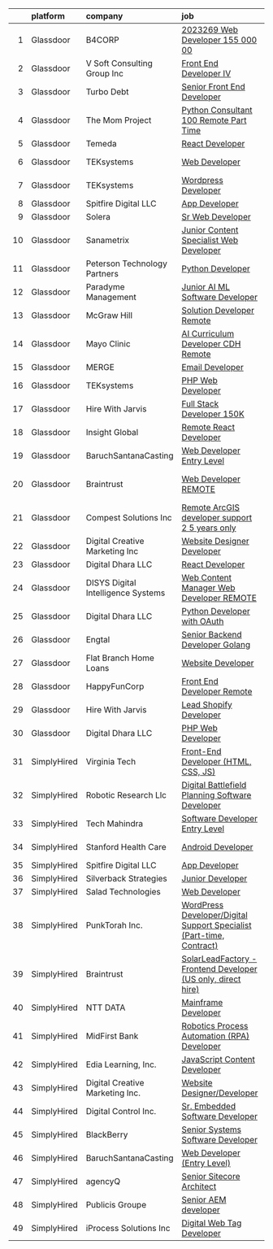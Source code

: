 

|    | platform    | company                              | job                                                                                                                                                                                                                                                                                                                                                                                                                                                                                                                                                                                                                                                                                                                                                                                                                                                                                                                                                                                                                                                                                                                                                                                                                                                                                                                                   | update_time   | location            |
|---:|:------------|:-------------------------------------|:--------------------------------------------------------------------------------------------------------------------------------------------------------------------------------------------------------------------------------------------------------------------------------------------------------------------------------------------------------------------------------------------------------------------------------------------------------------------------------------------------------------------------------------------------------------------------------------------------------------------------------------------------------------------------------------------------------------------------------------------------------------------------------------------------------------------------------------------------------------------------------------------------------------------------------------------------------------------------------------------------------------------------------------------------------------------------------------------------------------------------------------------------------------------------------------------------------------------------------------------------------------------------------------------------------------------------------------|:--------------|:--------------------|
|  1 | Glassdoor   | B4CORP                               | [2023269 Web Developer  155 000 00](https://www.glassdoor.com/partner/jobListing.htm?pos=104&ao=1110586&s=58&guid=00000181f65192988e466159471e11c5&src=GD_JOB_AD&t=SR&vt=w&cs=1_bcfdb25b&cb=1657694950440&jobListingId=1007977975407&cpc=47CFDC01B3F81FAC&jrtk=3-0-1g7r534n1kf2s801-1g7r534ngg4e4800-f51d3a03eb5d5012--6NYlbfkN0BBcNHvdcwdm3ewH9kjvka83ftEJjxlat_DdA1S80VRS6k0mxP7wnwmAsSRP66qfkx5Ty9tdxhPL681ET_DSHrS66bWHFC91qowA5MFn8MKm7_B6izfPlu9lqMJB4ZT_goDuUiwSDKqPlqaogzwOaYnADS6cz4is_T-3coaHvjjH-gGqs7hLfrNJZBWeAhCqm-t4VWamOog6MXlxplKLtY01nR5YSE3i1gcJd3OqunyIx9wPgLZxLqH4x5ylCSxvC5HIPd0PeXA4AAiN6ctaMcfpxyPE2AWa00m8k-RydkFaslMZ4BqwepN4FWUgfsk8_wjf66diXbcSl7MC2onbrCHJLIApUF9dh6YnNyipFd87JJOMG_6QfYSjxdWuLYVx7T0LNF7U6_LfkHzXxZw1D5Pfm8fU6HppRNZEqBx1nrnmZzktehAtqxqYnDK7JuzLhJ-j-KdbkN79j39Mxtnup0aue7cOC2-iS5BcucViunVaMV7TQtizopK)                                                                                                                                                                                                                                                                                                                                                                                                                                                                               | 11d           | Laurel, MD          |
|  2 | Glassdoor   | V Soft Consulting Group  Inc         | [Front End Developer IV](https://www.glassdoor.com/partner/jobListing.htm?pos=117&ao=1110586&s=58&guid=00000181f65192988e466159471e11c5&src=GD_JOB_AD&t=SR&vt=w&ea=1&cs=1_b104c8e5&cb=1657694950443&jobListingId=1007985840628&cpc=F41FEAB56D215062&jrtk=3-0-1g7r534n1kf2s801-1g7r534ngg4e4800-26c838327bb2d469--6NYlbfkN0D9RE-Si7ybiUgDiZLiiQYmpNk9Vbzm2gLbPAQW_p1zE3jUynzuC9mQeE4jvLF4MlTuHcgd2GD_kBoaFdZkn21xee5eoT4oWAfxzkmjejg9x8lwjl8hAhJbxFQ-jXdNFmntufWQAGd1y_BnMkULoEe48uTfrqyi8o5vn64_7Fl47p0l-72C4guF_3ZlMIsUM1p7yKBE0XWkQefxqESDAhvo7WcA5M2p_NQsWpoTYkFfUiRVElG8UBI5BmsiQrreUycaaz_NzNhtm4qjHBJV19mQVWzk9q7rXOQBwaQGxV7OO-VkUkYvNHrFCYeWwGiqD6PWongXYooh78mmd1Hf5dLGBW5jfiMyT04qhzIu3bCjGEqg5EJkHqA3gM2DaKJC2avR3UE-a1J0-c96l-F85p7v6oJ7YPint1WMXCcrG7ugJeX1QqliP2BF_JH34PsunoHNxDOLkinleKAVe_aZkhqq6UtvTACiVlN5bpLsKvLPpOciYcek22VqObyEYcA1o_E%3D)                                                                                                                                                                                                                                                                                                                                                                                                                                                                       | 7d            | Philadelphia, PA    |
|  3 | Glassdoor   | Turbo Debt                           | [Senior Front End Developer](https://www.glassdoor.com/partner/jobListing.htm?pos=106&ao=1110586&s=58&guid=00000181f65192988e466159471e11c5&src=GD_JOB_AD&t=SR&vt=w&ea=1&cs=1_6be15213&cb=1657694950441&jobListingId=1007990338396&cpc=B076152010A3B66C&jrtk=3-0-1g7r534n1kf2s801-1g7r534ngg4e4800-56a678aecb2c7ea2--6NYlbfkN0AaonzhBBzzs7RnLD97jicPlmOUVDC5mKpqK_FK1omnv5T6hFYqw-JMJYDKYfGfj4kqvrkUjgiliNANLbcHwhXjbGQlNWCQOJIL3sRZ6LV7-M9k1qOa1h1kX-vheUAQDBrMUfqGT_oKRmwvmclczPYtbkOM69Os3gbmuffsRABkNrAI_h9VdLn9ZTkuYNWWpKQtugGHt760KCpgQc1eTnOa59aJxp46nqoxCAPYPCMFjdqAQS3dG3bxRzJ_j2HU6ymKpSS_jVsO6Dw97jIe2C0SK8q16O-cTDVvl_Vl3d_QwKKa7LLB4EDLD0nP2zS1cxs1e9f3H46BIZY4ifQI_9ysWSl87XkY8HgCN6p407XuSOYaNsd_Wg5GqyijtZ6inFmiN8CsHOH7gTflJ0fwMsaj6jsuOKDWrSTjFnTxmSwkMLvHMBydsJ7TspnpH2S0DEFrJdEOIAiSUvMlhs8eTY0btsIeaWoFZ9i6HPTMbRnihpiWpnOFHBDJab82sQCXveGU6q5g6hOBJQ%3D%3D)                                                                                                                                                                                                                                                                                                                                                                                                                                                     | 5d            | Remote              |
|  4 | Glassdoor   | The Mom Project                      | [Python Consultant  100  Remote  Part Time ](https://www.glassdoor.com/partner/jobListing.htm?pos=109&ao=1110586&s=58&guid=00000181f65192988e466159471e11c5&src=GD_JOB_AD&t=SR&vt=w&cs=1_ba2a5b42&cb=1657694950441&jobListingId=1007977665288&cpc=5EFBB0462F9C6B7A&jrtk=3-0-1g7r534n1kf2s801-1g7r534ngg4e4800-955e8c973b2ac4c1--6NYlbfkN0BDp_epf89aHDQhKpPegNJQ_ldQpEFZQsM9OcONMGxWx6pU56EKHF58QjVdAUvn2gXo3WatNCyZXwLJz0flVdsNIIt78PC5Xyw5h-S55cWFFsnLDXfgZyq8dvtoIBlYULORm390T26X_SrKG9qK7CztTozZy0vV6GUUZj5gmVaM6rCjXsY1cPwcgC77wvqvOlaeXw1F8ryzj2r6-Uc50Nj00vkWWK2I2BGYpQdmvGSVP52ZwSOGju4iOJb3UzlQMiwm1w7-_d_HcAiDbAmOP6OMXLnITfVL5WfZ52JYHrSds1HZGJeSBKNZg6Zk2AseCSkGKDfmgEy1GLPR5TH9kn3JfN6pBQA9fCRgjRS6o3r0eqKTCSOwPD3zHSHVQyYm_-UvqMB-Pr7k3MRriQvPpwdwxYVEiFLg-IniHjIHTHhs7xZWclquhLIwTbC9WVecDczI60jtWBOufIxdivOP1Hmia1R7Lr0YSoCh4olKHykO-IlckgPxWoBy3qazzueMA0nBDUf87tLuLT3R-FbV3smRcYJO4YXvsCEZ33AxjezEjpZjeCXgYA6J3uezhgtlSOSprFo8Pwdtbg%3D%3D)                                                                                                                                                                                                                                                                                                                                                                          | 11d           | Remote              |
|  5 | Glassdoor   | Temeda                               | [React Developer](https://www.glassdoor.com/partner/jobListing.htm?pos=105&ao=1110586&s=58&guid=00000181f65192988e466159471e11c5&src=GD_JOB_AD&t=SR&vt=w&ea=1&cs=1_62524744&cb=1657694950441&jobListingId=1007987835717&cpc=6FC5BA77C9A4CD78&jrtk=3-0-1g7r534n1kf2s801-1g7r534ngg4e4800-8efd362505ec4907--6NYlbfkN0Cdyrb_-SYpjIsC7ShR4LTJruqxAexHI1Km_0W0EzpI0TW7AkFEGeTk7U9uX7WBMWb1CWLmVDScP2RJSem67pTjIBS85lMR3Q5ouUbMkiy_LRrLkg7-D_GAFZ8XWoE2sRqttQSVBGEsw8VcgNib9Vr_mkOGZsgAQpXdyOzA8QJAfRVqH_jUMU4pKXOkLqM2Zfz1FCAFm-VSwSq5Kf5C57R8DRSxED30qyfW9jw9hEppVYa8bggqlVpSGZ_J5_3eQgO0m0yVFw6P2mbAGJd8BfWNhjpGuitt-VVhxSQ1Fv-WyMD0IBZl0uJ9ZiKGoHX5P3b44EZ2ihJ_lfjZeZs85MopwqiqLgYUQNcoIj0PNSITFDmdU9zLDi964CgXQr8Bgo3VghRtRtdI-3_C8FbGlE4-sIJQjvpU2X8g4yMk91iz6ECwAak1FcbKdex8F1SvfOcJ2JbzhIN4ANoJLvsKLx3j_6Zz9H9L3roaIpaN0Y7Av9n-TcmaBa8n)                                                                                                                                                                                                                                                                                                                                                                                                                                                                                            | 6d            | Remote              |
|  6 | Glassdoor   | TEKsystems                           | [Web Developer](https://www.glassdoor.com/partner/jobListing.htm?pos=114&ao=1110586&s=58&guid=00000181f65192988e466159471e11c5&src=GD_JOB_AD&t=SR&vt=w&cs=1_81209cbc&cb=1657694950442&jobListingId=1008001492748&cpc=7F6F94E2229B3AB5&jrtk=3-0-1g7r534n1kf2s801-1g7r534ngg4e4800-8f07c54ad30ccbc6--6NYlbfkN0AuKz8EBO1xHDEL7V2YF9xF3dC_I9B9i-Zw2Jh8clPMK9BxhHDJszxSyW718EipT5MmxQrxLeVmrLxYUIduyaCnP2nDscewf8ncKQNcpECOknfz5dlkgVQiDWmuW-tkNbbbnHcuYQ2kdF-AdpLfGZTX0w2fUpPqZYwH0P3c_tubPT8Lb9W3lXv6447VZEBCwzjGTi5QgA3hLkjtHbnNWwyf4G7dUdH2gArbJI3zJN4qDvN0m1eLi5I6_XP03N5W8NBbGu9CbrPQfFjgmGC-zPYr996HAvUomU4tP64z9AlMJu0IVDjbUy9WMudrjiPZma4leFW7-W-9o_URVQridqezkhXK2g90kQ5NI4Exm913nTtiKUrACcvJuG6utFhmmsnbizd70dsdn6pf1yhGi1pzJHdW10Jtcz8bgCf-yQn7HF-rktL00Svz9eAECmZswr6jzdAbzy0ut-EEGB4Xwy6cT8BEsZ24fE-MsIuxbUOP_v0EqLYTxVRHq1qFlnX65DHtAWkgYXO0zlCJJ2CKkqFdgLJ4bNbfEXWgNOBUurVlqC9pSgjQZXIi4lQYTSH_Sk-JsMi4iA3yLJpdzMpnOxXCw_pjCZc31FKbBtUgfyzoOr7DdXgqaEYfyzxvITMRXAaf-EzjlRr1-DW9wPWohyhK4rVOkcv3xIIaHgcpes8wPmk-6-HX5CuLaxdCSSt-QuhXmoqTI0zVyKLK02MBqkKr7Hf131jU3Xkru4dh3FyO1tX_ZZDDHtGpxgF07s9GLMbuuBbzFr8JkSxgY45mujjJcGaSbblnSGkzpdDA3fEO8mqTBIqsNTkQeNlDuTUN6bGELMdwQ-ICNP1gsHSiYVGvVQBF3zAZi5SxiyuIDMf7XUIChU_8MXoH35gtJ_sFQWBKgJu6fjQuxjPynJZF0hHkF8wa7G5sTWhLpI5lbO59gUmjdNNyEr0nlAnX7dHDBhO2EJHG7rnBhxtvuaI5ICFo)   | 24h           | King of Prussia, PA |
|  7 | Glassdoor   | TEKsystems                           | [Wordpress Developer](https://www.glassdoor.com/partner/jobListing.htm?pos=112&ao=1110586&s=58&guid=00000181f65192988e466159471e11c5&src=GD_JOB_AD&t=SR&vt=w&cs=1_d4748f8b&cb=1657694950442&jobListingId=1007998839084&cpc=D2F1DE17EE1F43B9&jrtk=3-0-1g7r534n1kf2s801-1g7r534ngg4e4800-f63c14c926ef7db9--6NYlbfkN0AuKz8EBO1xHDEL7V2YF9xF3dC_I9B9i-Zw2Jh8clPMK9BxhHDJszxSyW718EipT5OPhQUne_Z4-TbrmQjR5bmKPpYtqJM9ZVb3Tebc5xtmQqa_kBXsyEk-ix5HChjhWxYaJ1X6J4pzbCgGYfgZz7bUUYod4f7bvif_pVFMN9heUgA2u1X2v7O0cQpHEsIg4i7r0-HqQduwY36xXln6WvWXVsFdxC-fc8bSkHxJEQ3CDdeb-8MPOtqAtIzhSSWqXWF7LSETfSGfBlcY1ndGX2lTYoCLUUFWdTTQJ5BBUABOuDu2uz1on02L0sWtQPc-N0DQKZuvpRfJK2iUt4siOENgxQOhPXx49XPlKm5GBhzPCpgXiVzJKHa-vIE_dfmDjxICg0txAdDpWjXafuKXoP7VVMIHArSgwp4_-1NnTobLuLFQNF5FCGkmgSEu95g9YXlSNPAZZo07am8Zj48eaOEWL034Y86fjIAbCCYHeNB0S49GEaMtf4eFYcx24sZLoS4HQFhodYMHf0hSX5jfsWV5QYWvwYiev0kjIxWTD9OVe1En0zoOq0h0OZ6zrpvyb6LgjKqD4gehl1BKmKklBLKXoAUBFuGDzKulmhIwMI_YXU_iphWqVMBXNvBkf8qqBDEzG1Fglckr0XtqNCbD2a-Z1i7ZL8ZWlxguuPOzVHjjCdv16i34ZceOXOF3L56BVnewwS1kDYbXx-w8hNkg_Yi4dX6tuIy3Fp_2N1EpQlYUZCpOeFvEBTw0Uam6h64nCax-nvs0hiL3xO85hEEJj1gxPdj3AlIVNSmeb2vx5tLrlTql7S2G7LFEJuDFdVy27EAJxGpBoIgjQGvEyJf0-bsDRAkBKbO931YdsP5sTkIrTMBavuvqwvtXNRnuBw_mtInxv0n-NwqV8cavJMT8NYjhxeKfGGHMjy3ZNnxRTvBgvdWoeKnTtejAhY1XEzeA6H0KfJOyA4SYPw%3D%3D) | 1d            | Waukesha, WI        |
|  8 | Glassdoor   | Spitfire Digital LLC                 | [App Developer](https://www.glassdoor.com/partner/jobListing.htm?pos=119&ao=1136043&s=58&guid=00000181f65192988e466159471e11c5&src=GD_JOB_AD&t=SR&vt=w&ea=1&cs=1_8fede6a9&cb=1657694950443&jobListingId=1007988178173&jrtk=3-0-1g7r534n1kf2s801-1g7r534ngg4e4800-388a4b3129528d60-)                                                                                                                                                                                                                                                                                                                                                                                                                                                                                                                                                                                                                                                                                                                                                                                                                                                                                                                                                                                                                                                   | 6d            | Remote              |
|  9 | Glassdoor   | Solera                               | [Sr  Web Developer](https://www.glassdoor.com/partner/jobListing.htm?pos=102&ao=1110586&s=58&guid=00000181f65192988e466159471e11c5&src=GD_JOB_AD&t=SR&vt=w&ea=1&cs=1_c537c1a9&cb=1657694950440&jobListingId=1007987446022&cpc=45DC3EB807283E85&jrtk=3-0-1g7r534n1kf2s801-1g7r534ngg4e4800-5b7389fbfefaa543--6NYlbfkN0BnmdtavHRRVmL08UDBmNWRj7xuEAUBRrfZsImji_OO5zKZ3dv2WOds_2guY21y8Ac1XUAqFgfLFtDHWRw6Mt8HzfzevIuBNSKZu6WOeBKRsaI5wUgk5Wqz16orwFls3qb2IwbXtMdyIHE4SsTjqHAFwPbdjKjC6DqpoNyMXzydz2DiA0x2EvStTH1O4En9T7r0VvfkDLVVUgJMyb-J8Lglx_A45UlPX7gUs-oeeSqWiz7nVlsmAgdZfxao9_D5nA2lURKVE8M9YzPjx9cJkNTtgVv132rVPNn46iWm-Oze2pGVEDgF_Y4TJDUBlLxGpX-TE216CHGM_jiPOCM-tGEyO8JrUOHlDggkI3wHufET5ShzL3Icn2bLXmjfwBWN9idV5KqWfyW6Ur_4dStdVCdbW1ixOrkiQgyOXH-Hfe4hTRMTpvgerCpzo4XO59MvwwjLX52SV2rxyP7eYK7ATA7-KzBmVdqHXucIzJnD_bhAb-uaW0mDCDbV4Sb6HqWKuwutBXdJjzadag%3D%3D)                                                                                                                                                                                                                                                                                                                                                                                                                                                              | 6d            | Remote              |
| 10 | Glassdoor   | Sanametrix                           | [Junior Content Specialist Web Developer](https://www.glassdoor.com/partner/jobListing.htm?pos=108&ao=1110586&s=58&guid=00000181f65192988e466159471e11c5&src=GD_JOB_AD&t=SR&vt=w&ea=1&cs=1_dccb834d&cb=1657694950441&jobListingId=1007973297537&cpc=F41FEAB56D215062&jrtk=3-0-1g7r534n1kf2s801-1g7r534ngg4e4800-feec02afaefe8624--6NYlbfkN0CyQKdz8_lqdlgY-c-amsQST66Z8QjChsyYA8vzcGklWI54h1yaGRml5nZ8zCgFfjIOgXqhSjZJh-skiC2lxW7_58zFCYC9iOM41XfcBEeYvAm8MLwOfNCGc_AfJgoz_-CfSctcH7JyVepqvnLvBLKN7lNiOXCdOssTUdVoJKo22ca9fUqE-emWbrCvLmsIfInGcZh3loEfaFpMMvTOCBrElDiQuqF4vRb3wdA5VaXD_-Sp7lL74AnLDfpFpV9v2A4NweUeEi9UHrvB_kC6ll_94OVX2CARitVjV5d-LOxH1-8Jq70tTw8R-8o-he0AV-zhq8bvwQA741blJwxAFWLa1UZ3nk35tFXyUZZO1yp9aM8pg54t8riSHzhstP0FJMQtkJkFKy5pEZVyhnMzxvnQdnoMQaVfq-QZTFC9CwH0sY3u4FPP3NQ9gLGrcwJ72kqTgvHxTqT4k0OxqsfQhdb7v8zl6mIcDgdT-dHsrnYXmVNaqb5uF8l73evgeUj2toCmlJbD6V-rQu0_Xi4LzEJh)                                                                                                                                                                                                                                                                                                                                                                                                                                    | 12d           | Remote              |
| 11 | Glassdoor   | Peterson Technology Partners         | [Python Developer](https://www.glassdoor.com/partner/jobListing.htm?pos=103&ao=1110586&s=58&guid=00000181f65192988e466159471e11c5&src=GD_JOB_AD&t=SR&vt=w&ea=1&cs=1_39555361&cb=1657694950440&jobListingId=1007993023114&cpc=8CDBB1EC89CF7160&jrtk=3-0-1g7r534n1kf2s801-1g7r534ngg4e4800-c9dd015ebbf4d78d--6NYlbfkN0AgtsfPTMZ7iDcp1X4T-0K4CYWuscf9rvuaH0n-fMkMyKnr7WxHRcz12wTe7OJE2COclRnZbWt6zhrmUDmm57NnGmY-jfkbnRsN1gT_1WhpBNyqIyrzJB-rdQjlP5x-Y0prizYrHGH1O98aMXZn9W5-jDh2WcNtJsvuTB-mx4Y9OVxRYUDI8VrLlRvleQwGgzbz5XrgQzmI24v9IJgGku_EAVtF9I97FzxWAaiOWcKo_EGvo7HUdFdAN1bkh_naFZeiTSqQN7oMuRqQQeieQ2mIfBSCGrzx1lMUydZjXMxhkt693831Gvv1z3--12noTtsQ42HlWqH9qAOIlCmk-aObr9gZY_9vDf44B99gd82aLbpQYXJaWl447PCMMAvhhvQYpmf4x9Qua03v1Q9ErNsG-U4OGFl5xUJB-I_7KAZEAAJLo77enS26g41sZbxZ3bXnI9iUvoAptBUt0DcVaJdQ67GXT5npKlGmPLRE8890O1Xk48zxJeAoT4BrF_QqbegzQVvmA8nHuw%3D%3D)                                                                                                                                                                                                                                                                                                                                                                                                                                                               | 4d            | Remote              |
| 12 | Glassdoor   | Paradyme Management                  | [Junior AI ML Software Developer](https://www.glassdoor.com/partner/jobListing.htm?pos=121&ao=1136043&s=58&guid=00000181f65192988e466159471e11c5&src=GD_JOB_AD&t=SR&vt=w&cs=1_7633d5a5&cb=1657694950443&jobListingId=1008000601896&jrtk=3-0-1g7r534n1kf2s801-1g7r534ngg4e4800-404e77772b4d052f-)                                                                                                                                                                                                                                                                                                                                                                                                                                                                                                                                                                                                                                                                                                                                                                                                                                                                                                                                                                                                                                      | 24h           | Washington, DC      |
| 13 | Glassdoor   | McGraw Hill                          | [Solution Developer  Remote ](https://www.glassdoor.com/partner/jobListing.htm?pos=123&ao=1136043&s=58&guid=00000181f65192988e466159471e11c5&src=GD_JOB_AD&t=SR&vt=w&cs=1_143d464a&cb=1657694950443&jobListingId=1007994186289&jrtk=3-0-1g7r534n1kf2s801-1g7r534ngg4e4800-3083918264862beb-)                                                                                                                                                                                                                                                                                                                                                                                                                                                                                                                                                                                                                                                                                                                                                                                                                                                                                                                                                                                                                                          | 3d            | Columbus, OH        |
| 14 | Glassdoor   | Mayo Clinic                          | [AI Curriculum Developer   CDH   Remote](https://www.glassdoor.com/partner/jobListing.htm?pos=101&ao=1110586&s=58&guid=00000181f65192988e466159471e11c5&src=GD_JOB_AD&t=SR&vt=w&cs=1_6fb57125&cb=1657694950439&jobListingId=1007996080954&cpc=D69957E0862862E0&jrtk=3-0-1g7r534n1kf2s801-1g7r534ngg4e4800-d91a5ced739ae52d--6NYlbfkN0DAEceP-M7Shj5_gfKRzkCBllP1lnjH5WM5gyIsLK1tG5I7LeeaiVBc2NmkugE2pFAR3gGUfxndCRPCUZVP6gIyTnhWVuBu8qb1IK68T1mxNhAFHQ0MSplCJpJBVuk3Xbrrz1PqlTol4biBBkzvZBNwO1OsqxXQDKl0DhX1sACaOxWA75IzJ2ZtTP9zbGvgTUiceTMTQyS6PPCT6KDGEq7nZVKQUDZNR5p8UKOcoYmGK142rMr340KeIIpYC5mjqTVm8OXak3V1U2c3OUOoa0oFxJy4Cv6Z75XDYWZ-kidDfMEiSfLrDYYHpsSict1x8ensZsxXvAmshoxHncbaYAeAR6T0vNMI0YMMvEABbmn4yJYB5u8mh0c1uPjmwqW24YPacTOJrDTNOMh3eLNN9Z4THDkk4z6Wza5e0cSqykbQK_1xf3S7CmOl)                                                                                                                                                                                                                                                                                                                                                                                                                                                                                                                                          | 2d            | Rochester, MN       |
| 15 | Glassdoor   | MERGE                                | [Email Developer](https://www.glassdoor.com/partner/jobListing.htm?pos=128&ao=1136043&s=58&guid=00000181f65192988e466159471e11c5&src=GD_JOB_AD&t=SR&vt=w&cs=1_f5b8f8f6&cb=1657694950443&jobListingId=1008000055625&jrtk=3-0-1g7r534n1kf2s801-1g7r534ngg4e4800-08f78359d1fa5818-)                                                                                                                                                                                                                                                                                                                                                                                                                                                                                                                                                                                                                                                                                                                                                                                                                                                                                                                                                                                                                                                      | 24h           | Denver, CO          |
| 16 | Glassdoor   | TEKsystems                           | [PHP Web Developer](https://www.glassdoor.com/partner/jobListing.htm?pos=110&ao=1110586&s=58&guid=00000181f65192988e466159471e11c5&src=GD_JOB_AD&t=SR&vt=w&cs=1_06c8d91e&cb=1657694950442&jobListingId=1007998839028&cpc=D69957E0862862E0&jrtk=3-0-1g7r534n1kf2s801-1g7r534ngg4e4800-212dbd187524234a--6NYlbfkN0AuKz8EBO1xHDEL7V2YF9xF3dC_I9B9i-Zw2Jh8clPMK9BxhHDJszxSyW718EipT5OPhQUne_Z4-XZ-ozTgVdfuYbn8VYfGW32S8hc46xKubPt28MBUydp2kik6GLWmppDPgnPECauneu5V8ekCxtQH4bbAjsXPR-B4hg3IK0wdL0qSz3q9c4xLsEL8TZAMnbiiGejlfMCTEu1tlp9xFjJCKB6tSFC1mk01lxKfP_GKI3MWx2YRQ46HHdTgpX3QwfnwjNJqo0a4bQ5mb5VLC1G0rM4a6egkayx_7HdakA5EI0Wyec1Q2fZFGx7ILGoR_trC05nb1A5AQaTCHhG0EkDJCyFYGS-o2i7pBBEk3Gohshjji7K-MRZcTdwAcwSSx9BFUe1zrdX9ecFN7gRhTx28asYyT2mAUIG7u3eiN0v1va9KXnfM4VZq3YNNQRKT7XV15WImEJNacRmV5oTEm4rxujDEE3aYublgm3oPwD0mybP-_elnPRjaystwDJPZxPVCWxYBzGTW4AyKO_yTnB8SBK8OJIhDJT3jc_SAkoSAMTp1bvcs2-JFPChN230siEo-NSdkJgBB5HamyErywRdRNQOIUi3U1dkDd0Ug7UWjpEGzkquBdZL62WdxTSPGHrawKnEyh5EQ82vKIMtW5WfGq-njb8wjVFeZTcdxUxZhtVKagDxjh4g1SRNarXN8GTVhiSEtB9wC8lVYI53XDwvEiK9PF0Cp-WxpQjFIbt8dKd4gjP8bjaPZoOo9PfoYFwUnKi5VhU-cZATSKQ5mB9vcIugr5ReK1Dn9CZxuEa-NDGrWTqAQnVi0TcOrBakpFVnBn3VASygp5MzssWY4HXYXlq3u5SweqpWGdbEjD57q2oLUOPbavkLQjvIdLBp6ctFJNkourkdVLTJM0JeuQq6mgdcxBNMSy-M1yP6L43lHlrL4WcrKgY-E9-OKOwmRwOvJj_q09_q8LQ%3D%3D)   | 1d            | Waukesha, WI        |
| 17 | Glassdoor   | Hire With Jarvis                     | [Full Stack Developer    150K ](https://www.glassdoor.com/partner/jobListing.htm?pos=111&ao=1110586&s=58&guid=00000181f65192988e466159471e11c5&src=GD_JOB_AD&t=SR&vt=w&ea=1&cs=1_cf76c05d&cb=1657694950442&jobListingId=1007997097127&cpc=AC285F3A3ECA6BB0&jrtk=3-0-1g7r534n1kf2s801-1g7r534ngg4e4800-bc4c9e667011ab00--6NYlbfkN0BeqOXt1Ki4TgaqVzKgHyO684REiCAwMDt6QdkLJMyKFE4U8Gf44T3q6743LZi-2_q7WlKqDYfHoEekRYeMY-7ZpWCQa0lh3EXoLtTmeySOGd3BNnK0QRKiBqhflAsRyAoD1wPRvXlDM80lQL637peeAt6VdBYu9U5g1WkJ5NAt7jK6KSdu1zG5NbgtaHQum9rRExe9FArzCpHbcJLQgsiygpUl1e1xte--iYEspvT_6J72DEgwvXrxPww6S5hagOqpJNoM2DJFEbTKhwVkcP7wYK9UxipfJVyW9D-bRC20-bFH0bocKRRMQzZzC9glgJzYgLcgMY50FPgHIxqZ6A-zZ4JExNtmo9EvVerIGYcuN-MLIkkQqpm2wVfWdDZd-2pUIM17Af7fqhrJm2T63gSGvVGrBLsI4x9x8ItLn5mDpN_1eAW8EcCyiR4cLOnWT92TOzOnGRq3sWem7CV2hHDUT9e10GZ0pGVlrP9aXTuwrD5AegTsn0cL2GNqXjJ6rjyHZxga6ZIATQ%3D%3D)                                                                                                                                                                                                                                                                                                                                                                                                                                                  | 1d            | Remote              |
| 18 | Glassdoor   | Insight Global                       | [Remote React Developer](https://www.glassdoor.com/partner/jobListing.htm?pos=115&ao=1110586&s=58&guid=00000181f65192988e466159471e11c5&src=GD_JOB_AD&t=SR&vt=w&cs=1_8399cdc3&cb=1657694950442&jobListingId=1008000659664&cpc=F41FEAB56D215062&jrtk=3-0-1g7r534n1kf2s801-1g7r534ngg4e4800-04c92419a20ffa1e--6NYlbfkN0BKkHZu3wF05EeDimN_p6sYpKCMArvwa95YdH7UpkaBCqc7l59ErwqcucwAf2i0-amY7WSfsdP7HnVju4MwJMHbr6IWTGJwMIwBqIyuR8utrTMFWAbLL0xkKEtO1ZW-po_TM65aAAKjooFOBGVOlJDFOl1nagNjkhDaOd888pDEIfIkkJeA6wSQWVOoRFpIBnbwN27S68lRUMkC4SoNaA0VUC8No0Too9DfSfuI9VoVXmxVSsocfenei1jWz3ZPw5HyQ9ipM6T90mnXHG-7LSnDz-1rsu71b2EJLnI7LFXt560vwMMNI1X_zA4vSgpAPNSesN4J0zVzomV9s7-QL-quMf9Tvqgut_lHY8_0eIoLKTnmMAoCms1EAaTEDVLhKxRoH83xp9R7P52t3in_np6rHarqVNjUViOR5zv5p3z_ely7dM0CU9ZlTeanhSjgq6ZKn1nShyV3citxULYHsZtDfoGvJEiE5a7DnK0a9SYMCg%3D%3D)                                                                                                                                                                                                                                                                                                                                                                                                                                                                                              | 24h           | Phoenix, AZ         |
| 19 | Glassdoor   | BaruchSantanaCasting                 | [Web Developer  Entry Level ](https://www.glassdoor.com/partner/jobListing.htm?pos=122&ao=1136043&s=58&guid=00000181f65192988e466159471e11c5&src=GD_JOB_AD&t=SR&vt=w&ea=1&cs=1_a769b7f2&cb=1657694950443&jobListingId=1007985203483&jrtk=3-0-1g7r534n1kf2s801-1g7r534ngg4e4800-c091058923493a14-)                                                                                                                                                                                                                                                                                                                                                                                                                                                                                                                                                                                                                                                                                                                                                                                                                                                                                                                                                                                                                                     | 7d            | Montclair, NJ       |
| 20 | Glassdoor   | Braintrust                           | [Web Developer  REMOTE ](https://www.glassdoor.com/partner/jobListing.htm?pos=130&ao=1136043&s=58&guid=00000181f65192988e466159471e11c5&src=GD_JOB_AD&t=SR&vt=w&cs=1_a38aa8cf&cb=1657694950443&jobListingId=1007974538685&jrtk=3-0-1g7r534n1kf2s801-1g7r534ngg4e4800-2d7329d8266bc0df-)                                                                                                                                                                                                                                                                                                                                                                                                                                                                                                                                                                                                                                                                                                                                                                                                                                                                                                                                                                                                                                               | 12d           | San Francisco, CA   |
| 21 | Glassdoor   | Compest Solutions Inc                | [Remote   ArcGIS developer support  2 5 years only ](https://www.glassdoor.com/partner/jobListing.htm?pos=107&ao=1110586&s=58&guid=00000181f65192988e466159471e11c5&src=GD_JOB_AD&t=SR&vt=w&ea=1&cs=1_c9ac3086&cb=1657694950441&jobListingId=1008000091183&cpc=3DB599BF2F4828F0&jrtk=3-0-1g7r534n1kf2s801-1g7r534ngg4e4800-337315e1d89abc9d--6NYlbfkN0BOgdXrkVwLTpusOZJLRYuNKkCQsHka3T-uXCdrndwTIRrLycFA0COpwkWaty6MpEG-BuSbjRGra_UgIwdeVUkswW-6IL0RZuhEDUqBppeOzgn2wxQ9u-Sr-bBgXlA98Y_y89HFja3elGjsFGFg_mva5mYrQUpjZ0jHMQ6zLog6_lkUMfwXJuYjKQWfiTceUbCYZzjcZ3MxUbpZil2EAVS7BxOXrZhCygMy1n11yf0x2RamWzvrEThZz0tEWSHilNjokB2KauW3RXzn1LYIrZXOU88T-ukmHZDd4QzFBz1RTHDwQQnkwcE7-lqd8prYdpGR5fDyTZlDEx0VJpKtLg7vW192hdVEh0Bf_hAePgxU53koTO_P2D7F1Q7YIhFSCNwF9uB5k3oQFzP_wzXK5eUBris3rFelvgfzkMR19XioGm2pIkFSsHH4Le3EtCc27OESAh5y5tS-6ZFmwxqSu7MOa8iQLyFYFdsfL1ZOVUXuA3zXi0Oh-vO5GVFwofKu-9ta2fgOv_mGKg%3D%3D)                                                                                                                                                                                                                                                                                                                                                                                                                             | 24h           | Remote              |
| 22 | Glassdoor   | Digital Creative Marketing Inc       | [Website Designer Developer](https://www.glassdoor.com/partner/jobListing.htm?pos=127&ao=1136043&s=58&guid=00000181f65192988e466159471e11c5&src=GD_JOB_AD&t=SR&vt=w&ea=1&cs=1_fa97df46&cb=1657694950443&jobListingId=1007998811577&jrtk=3-0-1g7r534n1kf2s801-1g7r534ngg4e4800-0b70659d2191e1a0-)                                                                                                                                                                                                                                                                                                                                                                                                                                                                                                                                                                                                                                                                                                                                                                                                                                                                                                                                                                                                                                      | 1d            | Remote              |
| 23 | Glassdoor   | Digital Dhara LLC                    | [React Developer](https://www.glassdoor.com/partner/jobListing.htm?pos=126&ao=1136043&s=58&guid=00000181f65192988e466159471e11c5&src=GD_JOB_AD&t=SR&vt=w&ea=1&cs=1_efddd648&cb=1657694950443&jobListingId=1007990779004&jrtk=3-0-1g7r534n1kf2s801-1g7r534ngg4e4800-6fd702621b065c02-)                                                                                                                                                                                                                                                                                                                                                                                                                                                                                                                                                                                                                                                                                                                                                                                                                                                                                                                                                                                                                                                 | 5d            | Remote              |
| 24 | Glassdoor   | DISYS   Digital Intelligence Systems | [Web Content Manager   Web Developer   REMOTE  ](https://www.glassdoor.com/partner/jobListing.htm?pos=116&ao=1110586&s=58&guid=00000181f65192988e466159471e11c5&src=GD_JOB_AD&t=SR&vt=w&ea=1&cs=1_1480893d&cb=1657694950443&jobListingId=1007999975300&cpc=F41FEAB56D215062&jrtk=3-0-1g7r534n1kf2s801-1g7r534ngg4e4800-4d6af982d4ee7ffe--6NYlbfkN0BTYkY06FZEdAAtNWO-eDAfNklmfZymsMF6eFRONl7rAMN5x_2sHrqXfWPo9rHDxSMs0Hs_-a72vYaMo4ZFriyLvuajgnM8rp21jqNRrsCi26DJf1kK36J7_VPviMjMhUR1pqyFWLDYbCxL2IowLGTteyqwwuhTgzNkz0NRXvbNFAwLyP8_L_faGk4nI7HofIPAhaW6f2cbMdTLYWV_OPUxnZw_AUb7TIWrONWluKz_tw6NHZhefUiI8v75S6WQJnWlpjzrDI4C0yRj0dqKxMavQbxgrtTQvWJCJ9x2CSDDuz6SF_cwUZuSYL0LiGGyYFArUSdfo0k2g8PcYmX0qOQPgslLqE5jxvnxmBMoPRQJXvolqE46Xqm5i0xPnuhwGVzbuQlHF_BCPIm44ihaRX3Wu8v0ca9DBg0oCwXdJVYXiUR31Fqi_j2SUgTUgKdL50RZdja7W3SvEq2q1DsUh4QQitfOi7J3MqbhpVAAdssen-HJ0pa4n6FefUflcP3lHPA%3D)                                                                                                                                                                                                                                                                                                                                                                                                                                               | 24h           | Remote              |
| 25 | Glassdoor   | Digital Dhara LLC                    | [Python Developer with OAuth](https://www.glassdoor.com/partner/jobListing.htm?pos=124&ao=1136043&s=58&guid=00000181f65192988e466159471e11c5&src=GD_JOB_AD&t=SR&vt=w&ea=1&cs=1_89a5c917&cb=1657694950443&jobListingId=1007987192378&jrtk=3-0-1g7r534n1kf2s801-1g7r534ngg4e4800-1c32f1e725d27798-)                                                                                                                                                                                                                                                                                                                                                                                                                                                                                                                                                                                                                                                                                                                                                                                                                                                                                                                                                                                                                                     | 6d            | Remote              |
| 26 | Glassdoor   | Engtal                               | [Senior Backend Developer   Golang](https://www.glassdoor.com/partner/jobListing.htm?pos=113&ao=1110586&s=58&guid=00000181f65192988e466159471e11c5&src=GD_JOB_AD&t=SR&vt=w&ea=1&cs=1_a3173a35&cb=1657694950443&jobListingId=1008000157038&cpc=9DC6E4D8324653EE&jrtk=3-0-1g7r534n1kf2s801-1g7r534ngg4e4800-a584cee9ab1e2fd1--6NYlbfkN0B7Z8t6fEMDh_BTkcJVPNJicKvZQEBTy5HSwyHa20ewqmyfWNXjNsfvmtdqiCQm-EwY__TVhlCWAIVnnm7ReWMOJBAemcO_C4amae4ZIBv98KVyFBjcw3fCMKlMOeYctRQmCUPPc-e2HfxfrPtWbhsI9ia_pWBoTWhpcJKyUaM9LpEXT_97QKvanxFvUQ6q6nKAjk7LOW-2LSxAiF3hlx1gAX8RaWVp1o2D28JfQv4uo8bIUFlqIcyx2vz-v-i519xf0imLMeICimpp37Je75QzniG_-hWVp0sTSBfUWI6lJKzgkAIISt1-cejpwqs1jzpBHH74Ipzuu3_jDejtQ9FwNdnTBMYBXsqcJiTF5ul6tzo8IHL3E352zjFTVrzIIfR5j_DPgIBD9NsFxHqdv7nFEEOCMAEkq3Tq7iBaKHZYn5xj2kimT32PNBMx2q6YsbGVCDYPz5WzoMQ5FHvjo8WXtRpI6iibQM2VQbemaU8InELNuTcFoVRSiXk8VDB48GguV_-15FI2mSByl-mi0tfY)                                                                                                                                                                                                                                                                                                                                                                                                                                          | 24h           | Remote              |
| 27 | Glassdoor   | Flat Branch Home Loans               | [Website Developer](https://www.glassdoor.com/partner/jobListing.htm?pos=129&ao=1136043&s=58&guid=00000181f65192988e466159471e11c5&src=GD_JOB_AD&t=SR&vt=w&cs=1_b2159e80&cb=1657694950443&jobListingId=1007998240554&jrtk=3-0-1g7r534n1kf2s801-1g7r534ngg4e4800-61115beeba312931-)                                                                                                                                                                                                                                                                                                                                                                                                                                                                                                                                                                                                                                                                                                                                                                                                                                                                                                                                                                                                                                                    | 1d            | Columbia, MO        |
| 28 | Glassdoor   | HappyFunCorp                         | [Front End Developer   Remote](https://www.glassdoor.com/partner/jobListing.htm?pos=120&ao=1136043&s=58&guid=00000181f65192988e466159471e11c5&src=GD_JOB_AD&t=SR&vt=w&ea=1&cs=1_8bc4907c&cb=1657694950443&jobListingId=1007991628582&jrtk=3-0-1g7r534n1kf2s801-1g7r534ngg4e4800-a4d3c484e16d9e7c-)                                                                                                                                                                                                                                                                                                                                                                                                                                                                                                                                                                                                                                                                                                                                                                                                                                                                                                                                                                                                                                    | 5d            | Remote              |
| 29 | Glassdoor   | Hire With Jarvis                     | [Lead Shopify Developer](https://www.glassdoor.com/partner/jobListing.htm?pos=118&ao=1110586&s=58&guid=00000181f65192988e466159471e11c5&src=GD_JOB_AD&t=SR&vt=w&ea=1&cs=1_f5097003&cb=1657694950443&jobListingId=1007993446756&cpc=3BA4CE39D5B5DEF5&jrtk=3-0-1g7r534n1kf2s801-1g7r534ngg4e4800-86f2e1f127b4191f--6NYlbfkN0BeqOXt1Ki4TgaqVzKgHyO684REiCAwMDt6QdkLJMyKFE4U8Gf44T3q6743LZi-2_r3iXLwd-exbR78d_tYiwmawvmGWG5x7D2qgHVE2WfIKbqxIuA2BvpB2KhiNvZdC-iH1YR2AlC12EMZyyL866YfknyB-lCMBFWehIAtIhBotDb34dEcM0kdEtk6iM6BZ_f9T5JqXYae3Ec0kwGbB0RgeAk6C4EHEgmFnoITrTy4Kxh2c_FVnDZdFIGY3XBn92ugQa6LLkzl6P49WhDLX4CKR2xKGQULNTwJIdwoH5AhMYKMW2h300dfMFXs8jeE2m7MDtMduJZ2pOad4d5DBJl4iC8I1NnWs_W2XadGW3rMoOA16sSznOwbwb4gjJFRe8xihZTcrXBOaHw4YyQS2asKZJhLDSQ84altp9ASUsXIO18IGdiAeVqprUD5OwGovcrVXMEEAxdij_vj_3gDT6DNTM8t1gkKWksO0tnNADqDNdBxUejsgCmRnsNTQ4pvvI5anbMUKik_QQ%3D%3D)                                                                                                                                                                                                                                                                                                                                                                                                                                                         | 4d            | South Carolina      |
| 30 | Glassdoor   | Digital Dhara LLC                    | [PHP Web Developer](https://www.glassdoor.com/partner/jobListing.htm?pos=125&ao=1136043&s=58&guid=00000181f65192988e466159471e11c5&src=GD_JOB_AD&t=SR&vt=w&ea=1&cs=1_05649729&cb=1657694950443&jobListingId=1007988052249&jrtk=3-0-1g7r534n1kf2s801-1g7r534ngg4e4800-7dab1bf362333617-)                                                                                                                                                                                                                                                                                                                                                                                                                                                                                                                                                                                                                                                                                                                                                                                                                                                                                                                                                                                                                                               | 6d            | Remote              |
| 31 | SimplyHired | Virginia Tech                        | [Front-End Developer (HTML, CSS, JS)](https://www.simplyhired.com/job/keAfqIr0PwX6rJzkJtSBcYqg5-enp1GvCWpSiIOx748XoXh6gwXx7w?q=digital+developer)                                                                                                                                                                                                                                                                                                                                                                                                                                                                                                                                                                                                                                                                                                                                                                                                                                                                                                                                                                                                                                                                                                                                                                                     | Recently      | Remote              |
| 32 | SimplyHired | Robotic Research Llc                 | [Digital Battlefield Planning Software Developer](https://www.simplyhired.com/job/uxo8U8O3SsQyk042tb3jw7PYybX9tQdrBCVCeY8QdugI2CsOsamUVg?q=digital+developer)                                                                                                                                                                                                                                                                                                                                                                                                                                                                                                                                                                                                                                                                                                                                                                                                                                                                                                                                                                                                                                                                                                                                                                         | Recently      | Clarksburg, MD      |
| 33 | SimplyHired | Tech Mahindra                        | [Software Developer Entry Level](https://www.simplyhired.com/job/ZaLzIxHveWyzZm1e9H0m64itZuPzaVmJsK7iYyWousA_yAjDYuH0pw?q=digital+developer)                                                                                                                                                                                                                                                                                                                                                                                                                                                                                                                                                                                                                                                                                                                                                                                                                                                                                                                                                                                                                                                                                                                                                                                          | Recently      | Dallas, TX          |
| 34 | SimplyHired | Stanford Health Care                 | [Android Developer](https://www.simplyhired.com/job/bixntMy0ujDioU4BjtZEEvVL_r_XDW95SQ5woSmxcbcU1YTvBsekZQ?q=digital+developer)                                                                                                                                                                                                                                                                                                                                                                                                                                                                                                                                                                                                                                                                                                                                                                                                                                                                                                                                                                                                                                                                                                                                                                                                       | Recently      | Palo Alto, CA       |
| 35 | SimplyHired | Spitfire Digital LLC                 | [App Developer](https://www.simplyhired.com/job/LsxVycD1N9c1ABN6Ixrk-YRzD9FXHT9TisMT2SF8JrAZiDrg5KtAVg?q=digital+developer)                                                                                                                                                                                                                                                                                                                                                                                                                                                                                                                                                                                                                                                                                                                                                                                                                                                                                                                                                                                                                                                                                                                                                                                                           | 6d            | Remote              |
| 36 | SimplyHired | Silverback Strategies                | [Junior Developer](https://www.simplyhired.com/job/pT9TDf9HrI_Qg0Vc9wd2hKYESPoJh8WCLH0uy3543lFj1H5fKINvxw?q=digital+developer)                                                                                                                                                                                                                                                                                                                                                                                                                                                                                                                                                                                                                                                                                                                                                                                                                                                                                                                                                                                                                                                                                                                                                                                                        | Recently      | Remote              |
| 37 | SimplyHired | Salad Technologies                   | [Web Developer](https://www.simplyhired.com/job/fEMPgcKNxpB0cCe-jDu1MB6uMKhqgkk1q_c6S4LV1jYvW-eFPXhMzQ?q=digital+developer)                                                                                                                                                                                                                                                                                                                                                                                                                                                                                                                                                                                                                                                                                                                                                                                                                                                                                                                                                                                                                                                                                                                                                                                                           | Recently      | Remote              |
| 38 | SimplyHired | PunkTorah Inc.                       | [WordPress Developer/Digital Support Specialist (Part-time, Contract)](https://www.simplyhired.com/job/0I65iUr3JKSVivmX2M0gOEANo4xYYhF-yGJTcAqpEvIe3djIBINANQ?q=digital+developer)                                                                                                                                                                                                                                                                                                                                                                                                                                                                                                                                                                                                                                                                                                                                                                                                                                                                                                                                                                                                                                                                                                                                                    | Recently      | Remote              |
| 39 | SimplyHired | Braintrust                           | [SolarLeadFactory - Frontend Developer (US only, direct hire)](https://www.simplyhired.com/job/kCbioSoo_RdYMrP22Fzj8KA_gwXTP6zWS_j_1dZOgTXLTNpOhnMXKw?q=digital+developer)                                                                                                                                                                                                                                                                                                                                                                                                                                                                                                                                                                                                                                                                                                                                                                                                                                                                                                                                                                                                                                                                                                                                                            | 7d            | San Francisco, CA   |
| 40 | SimplyHired | NTT DATA                             | [Mainframe Developer](https://www.simplyhired.com/job/oL3Ak6onU-WDA4SAKyRuUyPtKXfQar8_K31c7husKmEFGJh2MEsddg?q=digital+developer)                                                                                                                                                                                                                                                                                                                                                                                                                                                                                                                                                                                                                                                                                                                                                                                                                                                                                                                                                                                                                                                                                                                                                                                                     | Recently      | Raleigh-Durham, NC  |
| 41 | SimplyHired | MidFirst Bank                        | [Robotics Process Automation (RPA) Developer](https://www.simplyhired.com/job/5glef95-XLZwfntjiHRk2FNyXpYVYEVMbjyEFNJQNj81czgPJS5X9Q?q=digital+developer)                                                                                                                                                                                                                                                                                                                                                                                                                                                                                                                                                                                                                                                                                                                                                                                                                                                                                                                                                                                                                                                                                                                                                                             | Recently      | Oklahoma City, OK   |
| 42 | SimplyHired | Edia Learning, Inc.                  | [JavaScript Content Developer](https://www.simplyhired.com/job/Fa_BeO1h2On19_7VY24KT32pmKedGuVPaW516yPqzFjB8UpScGX71w?q=digital+developer)                                                                                                                                                                                                                                                                                                                                                                                                                                                                                                                                                                                                                                                                                                                                                                                                                                                                                                                                                                                                                                                                                                                                                                                            | Recently      | Remote              |
| 43 | SimplyHired | Digital Creative Marketing Inc.      | [Website Designer/Developer](https://www.simplyhired.com/job/mwzCQiafs14m6cQbDwZzfwF-FTXvluq1WFCikNRmcLcFPDrRpgHdCA?q=digital+developer)                                                                                                                                                                                                                                                                                                                                                                                                                                                                                                                                                                                                                                                                                                                                                                                                                                                                                                                                                                                                                                                                                                                                                                                              | 1d            | Remote              |
| 44 | SimplyHired | Digital Control Inc.                 | [Sr. Embedded Software Developer](https://www.simplyhired.com/job/PboyWzsAqElCiwpTQIQUz4_atthVnWvZnpuytS7xdHrqWLCo0i1SKw?q=digital+developer)                                                                                                                                                                                                                                                                                                                                                                                                                                                                                                                                                                                                                                                                                                                                                                                                                                                                                                                                                                                                                                                                                                                                                                                         | Recently      | Kent, WA            |
| 45 | SimplyHired | BlackBerry                           | [Senior Systems Software Developer](https://www.simplyhired.com/job/PhJHZf4I2K7OhS334XumQNOqsGrTyQmExnRVoXbzH4weqXLfgLL67Q?q=digital+developer)                                                                                                                                                                                                                                                                                                                                                                                                                                                                                                                                                                                                                                                                                                                                                                                                                                                                                                                                                                                                                                                                                                                                                                                       | Recently      | Novi, MI            |
| 46 | SimplyHired | BaruchSantanaCasting                 | [Web Developer (Entry Level)](https://www.simplyhired.com/job/qCWU0h2n3bUnFfCNfUmWRcb0Ru-NXZg3zCEqYc-bTbeLPQwqhr9zBg?q=digital+developer)                                                                                                                                                                                                                                                                                                                                                                                                                                                                                                                                                                                                                                                                                                                                                                                                                                                                                                                                                                                                                                                                                                                                                                                             | 7d            | Montclair, NJ       |
| 47 | SimplyHired | agencyQ                              | [Senior Sitecore Architect](https://www.simplyhired.com/job/R2QlpVjc-O74SnpsDE3n2gAwdZjKN0i2yFklUU9k7DMNUizUgp8Kzw?q=digital+developer)                                                                                                                                                                                                                                                                                                                                                                                                                                                                                                                                                                                                                                                                                                                                                                                                                                                                                                                                                                                                                                                                                                                                                                                               | Recently      | Remote              |
| 48 | SimplyHired | Publicis Groupe                      | [Senior AEM developer](https://www.simplyhired.com/job/YBZmJSjD0hZKSdEJ5bOdwce9p6jidTSSm5XUS73bJVUArzXH8bcb-Q?q=digital+developer)                                                                                                                                                                                                                                                                                                                                                                                                                                                                                                                                                                                                                                                                                                                                                                                                                                                                                                                                                                                                                                                                                                                                                                                                    | Recently      | Atlanta, GA         |
| 49 | SimplyHired | iProcess Solutions Inc               | [Digital Web Tag Developer](https://www.simplyhired.com/job/8nIziHQeX3F4iWgVCYvUyt85xoozkR5oVC6rrJILmRIyovcGgyVpWg?q=digital+developer)                                                                                                                                                                                                                                                                                                                                                                                                                                                                                                                                                                                                                                                                                                                                                                                                                                                                                                                                                                                                                                                                                                                                                                                               | Recently      | Remote              |